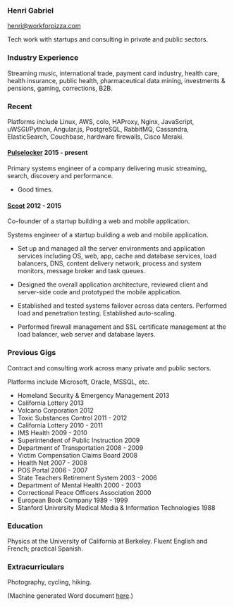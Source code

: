 ### Henri Gabriel

<henri@workforpizza.com>

Tech work with startups and consulting in private and public sectors.

### Industry Experience

Streaming music, international trade, payment card industry, health care, health
insurance, public health, pharmaceutical data mining, investments & pensions,
gaming, corrections, B2B.

### Recent

Platforms include Linux, AWS, colo, HAProxy, Nginx, JavaScript, uWSGI/Python,
Angular.js, PostgreSQL, RabbitMQ, Cassandra, ElasticSearch, Couchbase, hardware
firewalls, Cisco Meraki.

#### [Pulselocker](https://pulselocker.com) 2015 - present

Primary systems engineer of a company delivering music streaming, search,
discovery and performance.

- Good times.

#### [Scoot](https://scoot.io) 2012 - 2015

Co-founder of a startup building a web and mobile application.

Systems engineer of a startup building a web and mobile application.

- Set up and managed all the server environments and application services
  including OS, web, app, cache and database services, load balancers, DNS, content delivery
  network, process and system monitors, message broker and task queues.

- Designed the overall application architecture, reviewed client and
  server-side code and prototyped the mobile application.

- Established and tested systems failover across data centers. Performed load
  and penetration testing. Established auto-scaling.

- Performed firewall management and SSL certificate management at the load
  balancer, web server and database layers.

### Previous Gigs

Contract and consulting work across many private and public sectors.

Platforms include Microsoft, Oracle, MSSQL, etc.

- Homeland Security & Emergency Management 2013
- California Lottery 2013
- Volcano Corporation 2012
- Toxic Substances Control 2011 - 2012
- California Lottery 2010 - 2011
- IMS Health 2009 - 2010
- Superintendent of Public Instruction 2009
- Department of Transportation 2008 - 2009
- Victim Compensation Claims Board 2008
- Health Net 2007 - 2008
- POS Portal 2006 - 2007
- State Teachers Retirement System 2003 - 2006
- Department of Mental Health 2000 - 2003
- Correctional Peace Officers Association 2000
- European Book Company 1989 - 1999
- Stanford University Medical Media & Information Technologies 1988

### Education

Physics at the University of California at Berkeley.
Fluent English and French; practical Spanish.

### Extracurriculars

Photography, cycling, hiking.

(Machine generated Word document [here](./henri.docx).)
